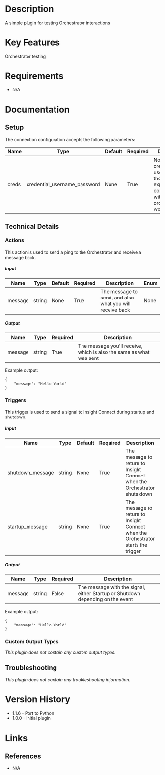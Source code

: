 # Description

A simple plugin for testing Orchestrator interactions

# Key Features

Orchestrator testing

# Requirements

* N/A

# Documentation

## Setup

The connection configuration accepts the following parameters:

|Name|Type|Default|Required|Description|Enum|
|----|----|-------|--------|-----------|----|
|creds|credential_username_password|None|True|No-op credentials used to ensure the end to end experience of communicating with the orchestrator is working|None|

## Technical Details

### Actions

#### 

This action is used to send a ping to the Orchestrator and receive a message back.

##### Input

|Name|Type|Default|Required|Description|Enum|
|----|----|-------|--------|-----------|----|
|message|string|None|True|The message to send, and also what you will receive back|None|

##### Output

|Name|Type|Required|Description|
|----|----|--------|-----------|
|message|string|True|The message you'll receive, which is also the same as what was sent|

Example output:

```
{
    "message": "Hello World"
}
```

### Triggers

#### 

This trigger is used to send a signal to Insight Connect during startup and shutdown.

##### Input

|Name|Type|Default|Required|Description|Enum|
|----|----|-------|--------|-----------|----|
|shutdown_message|string|None|True|The message to return to Insight Connect when the Orchestrator shuts down|None|
|startup_message|string|None|True|The message to return to Insight Connect when the Orchestrator starts the trigger|None|

##### Output

|Name|Type|Required|Description|
|----|----|--------|-----------|
|message|string|False|The message with the signal, either Startup or Shutdown depending on the event|

Example output:

```
{
    "message": "Hello World"
}
```

### Custom Output Types

_This plugin does not contain any custom output types._

## Troubleshooting

_This plugin does not contain any troubleshooting information._

# Version History

* 1.1.6 - Port to Python
* 1.0.0 - Initial plugin

# Links

## References

* N/A
